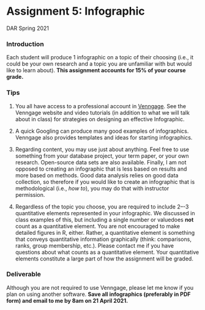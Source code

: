 Assignment 5: Infographic
================
DAR
Spring 2021

### Introduction

Each student will produce 1 infographic on a topic of their choosing
(i.e., it could be your own research and a topic you are unfamiliar with
but would like to learn about). **This assignment accounts for 15% of
your course grade.**

### Tips

1.  You all have access to a professional account in
    [Venngage](https://venngage.com/). See the Venngage website and
    video tutorials (in addition to what we will talk about in class)
    for strategies on designing an effective Infographic.

2.  A quick Googling can produce many good examples of infographics.
    Venngage also provides templates and ideas for starting
    infographics.

3.  Regarding content, you may use just about anything. Feel free to use
    something from your database project, your term paper, or your own
    research. Open-source data sets are also available. Finally, I am
    not opposed to creating an infographic that is less based on results
    and more based on methods. Good data analysis relies on good data
    collection, so therefore if you would like to create an infographic
    that is methodological (i.e., *how to*), you may do that with
    instructor permission.

4.  Regardless of the topic you choose, you are required to include 2–-3
    quantitative elements represented in your infographic. We discussed
    in class examples of this, but including a single number or
    valuedoes **not** count as a quantitative element. You are not
    encouraged to make detailed figures in R, either. Rather, a
    quantitative element is something that conveys quantitative
    information graphically (think: comparisons, ranks, group
    membership, etc.). Please contact me if you have questions about
    what counts as a quantitative element. Your quantitative elements
    constitute a large part of how the assignment will be graded.

### Deliverable

Although you are not required to use Venngage, please let me know if you
plan on using another software. **Save all infographics (preferably in
PDF form) and email to me by 8am on 21 April 2021.**
